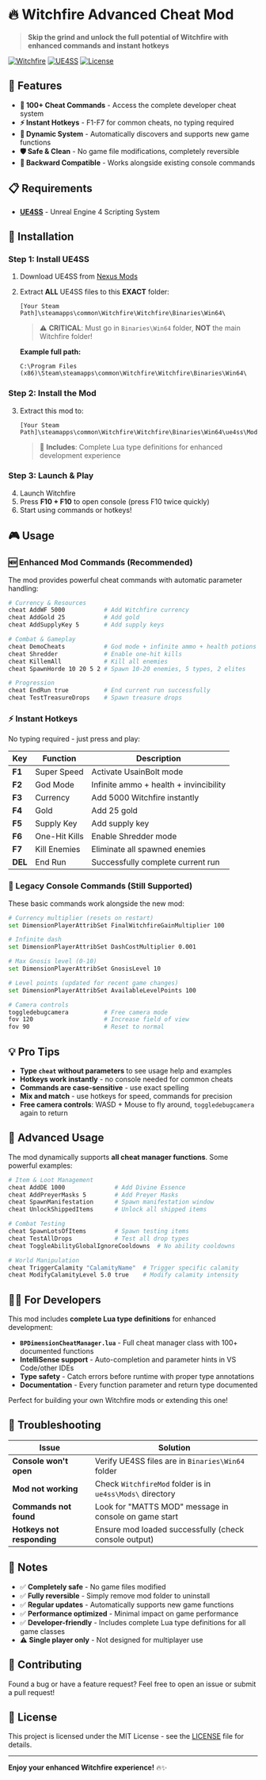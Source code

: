 # 🔥 Witchfire Advanced Cheat Mod

> **Skip the grind and unlock the full potential of Witchfire with enhanced commands and instant hotkeys**

[![Witchfire](https://img.shields.io/badge/Game-Witchfire-orange)](https://store.steampowered.com/app/1205370/Witchfire/)
[![UE4SS](https://img.shields.io/badge/Requires-UE4SS-blue)](https://www.nexusmods.com/site/mods/785)
[![License](https://img.shields.io/badge/License-MIT-green)](#)

## 🚀 Features

- **🎯 100+ Cheat Commands** - Access the complete developer cheat system
- **⚡ Instant Hotkeys** - F1-F7 for common cheats, no typing required
- **🔄 Dynamic System** - Automatically discovers and supports new game functions
- **🛡️ Safe & Clean** - No game file modifications, completely reversible
- **🔧 Backward Compatible** - Works alongside existing console commands

## 📋 Requirements

- **[UE4SS](https://www.nexusmods.com/site/mods/785)** - Unreal Engine 4 Scripting System

## 🔧 Installation

### Step 1: Install UE4SS

1. Download UE4SS from [Nexus Mods](https://www.nexusmods.com/site/mods/785)
2. Extract **ALL** UE4SS files to this **EXACT** folder:

   ```
   [Your Steam Path]\steamapps\common\Witchfire\Witchfire\Binaries\Win64\
   ```

   > ⚠️ **CRITICAL**: Must go in `Binaries\Win64` folder, **NOT** the main Witchfire folder!

   **Example full path:**

   ```
   C:\Program Files (x86)\Steam\steamapps\common\Witchfire\Witchfire\Binaries\Win64\
   ```

### Step 2: Install the Mod

3. Extract this mod to:
   ```
   [Your Steam Path]\steamapps\common\Witchfire\Witchfire\Binaries\Win64\ue4ss\Mods\WitchfireMod\
   ```
   
   > 📁 **Includes**: Complete Lua type definitions for enhanced development experience

### Step 3: Launch & Play

4. Launch Witchfire
5. Press **F10 + F10** to open console (press F10 twice quickly)
6. Start using commands or hotkeys!

## 🎮 Usage

### 🆕 Enhanced Mod Commands (Recommended)

The mod provides powerful cheat commands with automatic parameter handling:

```bash
# Currency & Resources
cheat AddWF 5000           # Add Witchfire currency
cheat AddGold 25           # Add gold
cheat AddSupplyKey 5       # Add supply keys

# Combat & Gameplay
cheat DemoCheats           # God mode + infinite ammo + health potions
cheat Shredder             # Enable one-hit kills
cheat KillemAll            # Kill all enemies
cheat SpawnHorde 10 20 5 2 # Spawn 10-20 enemies, 5 types, 2 elites

# Progression
cheat EndRun true          # End current run successfully
cheat TestTreasureDrops    # Spawn treasure drops
```

### ⚡ Instant Hotkeys

No typing required - just press and play:

| Key     | Function      | Description                            |
| ------- | ------------- | -------------------------------------- |
| **F1**  | Super Speed   | Activate UsainBolt mode                |
| **F2**  | God Mode      | Infinite ammo + health + invincibility |
| **F3**  | Currency      | Add 5000 Witchfire instantly           |
| **F4**  | Gold          | Add 25 gold                            |
| **F5**  | Supply Key    | Add supply key                         |
| **F6**  | One-Hit Kills | Enable Shredder mode                   |
| **F7**  | Kill Enemies  | Eliminate all spawned enemies          |
| **DEL** | End Run       | Successfully complete current run      |

### 🔄 Legacy Console Commands (Still Supported)

These basic commands work alongside the new mod:

```bash
# Currency multiplier (resets on restart)
set DimensionPlayerAttribSet FinalWitchfireGainMultiplier 100

# Infinite dash
set DimensionPlayerAttribSet DashCostMultiplier 0.001

# Max Gnosis level (0-10)
set DimensionPlayerAttribSet GnosisLevel 10

# Level points (updated for recent game changes)
set DimensionPlayerAttribSet AvailableLevelPoints 100

# Camera controls
toggledebugcamera          # Free camera mode
fov 120                    # Increase field of view
fov 90                     # Reset to normal
```

## 💡 Pro Tips

- **Type `cheat` without parameters** to see usage help and examples
- **Hotkeys work instantly** - no console needed for common cheats
- **Commands are case-sensitive** - use exact spelling
- **Mix and match** - use hotkeys for speed, commands for precision
- **Free camera controls**: WASD + Mouse to fly around, `toggledebugcamera` again to return

## 🔧 Advanced Usage

The mod dynamically supports **all cheat manager functions**. Some powerful examples:

```bash
# Item & Loot Management
cheat AddDE 1000              # Add Divine Essence
cheat AddPreyerMasks 5        # Add Preyer Masks
cheat SpawnManifestation      # Spawn manifestation window
cheat UnlockShippedItems      # Unlock all shipped items

# Combat Testing
cheat SpawnLotsOfItems        # Spawn testing items
cheat TestAllDrops            # Test all drop types
cheat ToggleAbilityGlobalIgnoreCooldowns  # No ability cooldowns

# World Manipulation
cheat TriggerCalamity "CalamityName"  # Trigger specific calamity
cheat ModifyCalamityLevel 5.0 true    # Modify calamity intensity
```

## 👨‍💻 For Developers

This mod includes **complete Lua type definitions** for enhanced development:

- **`BPDimensionCheatManager.lua`** - Full cheat manager class with 100+ documented functions
- **IntelliSense support** - Auto-completion and parameter hints in VS Code/other IDEs
- **Type safety** - Catch errors before runtime with proper type annotations
- **Documentation** - Every function parameter and return type documented

Perfect for building your own Witchfire mods or extending this one!

## 🛟 Troubleshooting

| Issue                      | Solution                                                  |
| -------------------------- | --------------------------------------------------------- |
| **Console won't open**     | Verify UE4SS files are in `Binaries\Win64` folder         |
| **Mod not working**        | Check `WitchfireMod` folder is in `ue4ss\Mods\` directory |
| **Commands not found**     | Look for "MATTS MOD" message in console on game start     |
| **Hotkeys not responding** | Ensure mod loaded successfully (check console output)     |

## 📝 Notes

- ✅ **Completely safe** - No game files modified
- ✅ **Fully reversible** - Simply remove mod folder to uninstall
- ✅ **Regular updates** - Automatically supports new game functions
- ✅ **Performance optimized** - Minimal impact on game performance
- ✅ **Developer-friendly** - Includes complete Lua type definitions for all game classes
- ⚠️ **Single player only** - Not designed for multiplayer use

## 🤝 Contributing

Found a bug or have a feature request? Feel free to open an issue or submit a pull request!

## 📄 License

This project is licensed under the MIT License - see the [LICENSE](LICENSE) file for details.

---

**Enjoy your enhanced Witchfire experience!** 🔥✨
